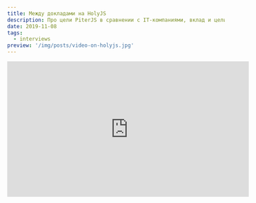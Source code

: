 ```yaml
---
title: Между докладами на HolyJS
description: Про цели PiterJS в сравнении с IT-компаниями, вклад и цели организаторов, про культуру поведения на PiterJS
date: 2019-11-08
tags:
  - interviews
preview: '/img/posts/video-on-holyjs.jpg'
---
```


<iframe width="560" height="315" src="https://www.youtube-nocookie.com/embed/s-sPURN_hm8?start=13550" frameborder="0" allow="accelerometer; autoplay; clipboard-write; encrypted-media; gyroscope; picture-in-picture" allowfullscreen></iframe>
